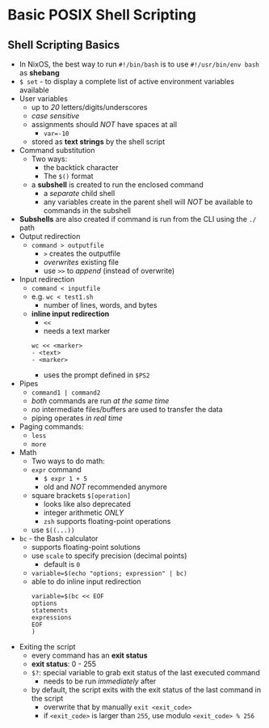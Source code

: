# Basic POSIX Shell Scripting

## Shell Scripting Basics

- In NixOS, the best way to run `#!/bin/bash` is to use `#!/usr/bin/env bash` as **shebang**
- `$ set` - to display a complete list of active environment variables available
- User variables
  - up to _20_ letters/digits/underscores
  - _case sensitive_
  - assignments should _NOT_ have spaces at all
    - `var=-10`
  - stored as **text strings** by the shell script
- Command substitution
  - Two ways:
    - the backtick character
    - The `$()` format
  - a **subshell** is created to run the enclosed command
    - a _separate_ child shell
    - any variables create in the parent shell will _NOT_ be available to commands in the subshell
- **Subshells** are also created if command is run from the CLI using the `./` path
- Output redirection
  - `command > outputfile`
    - `>` creates the outputfile
    - _overwrites_ existing file
    - use `>>` to _append_ (instead of overwrite)
- Input redirection
  - `command < inputfile`
  - e.g. `wc < test1.sh`
    - number of lines, words, and bytes
  - **inline input redirection**
    - `<<`
    - needs a text marker
    ```console
    wc << <marker>
    - <text>
    - <marker>
    ```
    - uses the prompt defined in `$PS2`
- Pipes
  - `command1 | command2`
  - _both_ commands are run _at the same time_
  - _no_ intermediate files/buffers are used to transfer the data
  - piping operates _in real time_
- Paging commands:
  - `less`
  - `more`
- Math
  - Two ways to do math:
  - `expr` command
    - `$ expr 1 + 5`
    - old and _NOT_ recommended anymore
  - square brackets `$[operation]`
    - looks like also deprecated
    - integer arithmetic _ONLY_
    - `zsh` supports floating-point operations
  - use `$((...))`
- `bc` - the Bash calculator
  - supports floating-point solutions
  - use `scale` to specify precision (decimal points)
    - default is `0`
  - `variable=$(echo "options; expression" | bc)`
  - able to do inline input redirection
    ```console
    variable=$(bc << EOF
    options
    statements
    expressions
    EOF
    )
    ```
- Exiting the script
  - every command has an **exit status**
  - **exit status**: 0 - 255
  - `$?`: special variable to grab exit status of the last executed command
    - needs to be run _immediately_ after
  - by default, the script exits with the exit status of the last command in the script
    - overwrite that by manually `exit <exit_code>`
    - if `<exit_code>` is larger than `255`, use modulo `<exit_code> % 256`
